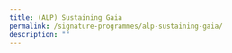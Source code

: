 ```yaml
---
title: (ALP) Sustaining Gaia
permalink: /signature-programmes/alp-sustaining-gaia/
description: ""
---
```



 